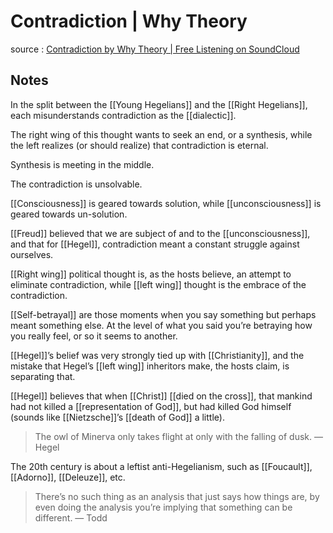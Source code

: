 # Contradiction | Why Theory

source
: [Contradiction by Why Theory | Free Listening on SoundCloud](https://soundcloud.com/whytheory/contradiction)


<a id="orgd521ad4"></a>

## Notes

In the split between the [[Young Hegelians]] and the [[Right Hegelians]], each misunderstands contradiction as the [[dialectic]].

The right wing of this thought wants to seek an end, or a synthesis, while the left realizes (or should realize) that contradiction is eternal.

Synthesis is meeting in the middle.

The contradiction is unsolvable.

[[Consciousness]] is geared towards solution, while [[unconsciousness]] is geared towards un-solution.

[[Freud]] believed that we are subject of and to the [[unconsciousness]], and that for [[Hegel]], contradiction meant a constant struggle against ourselves.

[[Right wing]] political thought is, as the hosts believe, an attempt to eliminate contradiction, while [[left wing]] thought is the embrace of the contradiction.

[[Self-betrayal]] are those moments when you say something but perhaps meant something else. At the level of what you said you&rsquo;re betraying how you really feel, or so it seems to another.

[[Hegel]]&rsquo;s belief was very strongly tied up with [[Christianity]], and the mistake that Hegel&rsquo;s [[left wing]] inheritors make, the hosts claim, is separating that.

[[Hegel]] believes that when [[Christ]] [[died on the cross]], that mankind had not killed a [[representation of God]], but had killed God himself (sounds like [[Nietzsche]]&rsquo;s [[death of God]] a little).

> The owl of Minerva only takes flight at only with the falling of dusk. &#x2014; Hegel

The 20th century is about a leftist anti-Hegelianism, such as [[Foucault]], [[Adorno]], [[Deleuze]], etc.

> There&rsquo;s no such thing as an analysis that just says how things are, by even doing the analysis you&rsquo;re implying that something can be different. &#x2014; Todd
